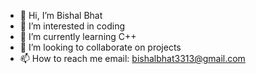 - 👋 Hi, I’m Bishal Bhat
- 👀 I’m interested in coding
- 🌱 I’m currently learning C++
- 💞️ I’m looking to collaborate on projects
- 📫 How to reach me email: bishalbhat3313@gmail.com
  

<!---
bishalbhat2002/bishalbhat2002 is a ✨ special ✨ repository because its `README.md` (this file) appears on your GitHub profile.
You can click the Preview link to take a look at your changes.
--->
